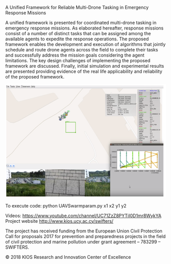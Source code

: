 A Unified Framework for Reliable Multi-Drone Tasking in Emergency Response Missions 

A unified framework is presented for coordinated multi-drone tasking in emergency response missions. As elaborated hereafter, response missions consist of a number of distinct tasks that can be assigned among the available agents to expedite the response operations. The proposed framework enables the development and execution of algorithms that jointly schedule and route drone agents across the field to complete their tasks and successfully address the mission goals considering the agent limitations. The key design challenges of implementing the proposed framework are discussed. Finally, initial simulation and experimental results are presented providing evidence of the real life applicability and reliability of the proposed framework.

![Screenshot](experi.png)


To execute code:
python UAVSwarmparam.py x1 x2 y1 y2


Videos: https://www.youtube.com/channel/UC71ZzZ8PYTiI0D1mr8WykYA
Project website http://www.kios.ucy.ac.cy/swifters/

The project has received funding from the European Union Civil Protection  Call for proposals 2017 for prevention and preparedness projects in the field of civil protection and marine pollution under grant agreement – 783299 – SWIFTERS.

© 2018 KIOS Research and Innovation Center of Excellence 
